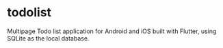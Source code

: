 # todolist

Multipage Todo list application for Android and iOS built with Flutter, using SQLite as the local database.
